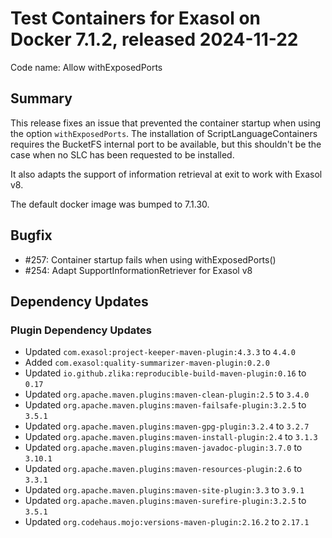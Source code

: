 # Test Containers for Exasol on Docker 7.1.2, released 2024-11-22

Code name: Allow withExposedPorts

## Summary

This release fixes an issue that prevented the container startup when using the option `withExposedPorts`.
The installation of ScriptLanguageContainers requires the BucketFS internal port to be available, but this shouldn't 
be the case when no SLC has been requested to be installed.

It also adapts the support of information retrieval at exit to work with Exasol v8.

The default docker image was bumped to 7.1.30.

## Bugfix

* #257: Container startup fails when using withExposedPorts()
* #254: Adapt SupportInformationRetriever for Exasol v8

## Dependency Updates

### Plugin Dependency Updates

* Updated `com.exasol:project-keeper-maven-plugin:4.3.3` to `4.4.0`
* Added `com.exasol:quality-summarizer-maven-plugin:0.2.0`
* Updated `io.github.zlika:reproducible-build-maven-plugin:0.16` to `0.17`
* Updated `org.apache.maven.plugins:maven-clean-plugin:2.5` to `3.4.0`
* Updated `org.apache.maven.plugins:maven-failsafe-plugin:3.2.5` to `3.5.1`
* Updated `org.apache.maven.plugins:maven-gpg-plugin:3.2.4` to `3.2.7`
* Updated `org.apache.maven.plugins:maven-install-plugin:2.4` to `3.1.3`
* Updated `org.apache.maven.plugins:maven-javadoc-plugin:3.7.0` to `3.10.1`
* Updated `org.apache.maven.plugins:maven-resources-plugin:2.6` to `3.3.1`
* Updated `org.apache.maven.plugins:maven-site-plugin:3.3` to `3.9.1`
* Updated `org.apache.maven.plugins:maven-surefire-plugin:3.2.5` to `3.5.1`
* Updated `org.codehaus.mojo:versions-maven-plugin:2.16.2` to `2.17.1`
